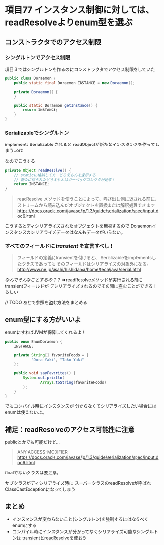 項目77 インスタンス制御に対しては、readResolveよりenum型を選ぶ
==============================================================

コンストラクタでのアクセス制限
------------------------------

### シングルトンでアクセス制限

項目３ではシングルトンを作るのにコンストラクタでアクセス制限をしていた

```Java
public class Doraemon {
    public static final Doraemon INSTANCE = new Doraemon();

    private Doraemon() {
    }

    public static Doraemon getInstance() {
        return INSTANCE;
    }
}
```

### Serializableでシングルトン

implements Serializable されると
readObjectが新たなインスタンスを作ってしまう..orz

なのでこうする
```Java
private Object readResolve() {
    // staticに格納してた　どらえもんを返却する
    // 新たに作られたどらえもんはガーベッジコレクタが始末！
    return INSTANCE;
}
```

> readResolve メソッドを使うことによって、呼び出し側に返される前に、
> ストリームから読み込んだオブジェクトを置換または解釈処理できます
> https://docs.oracle.com/javase/jp/1.3/guide/serialization/spec/input.doc6.html


こうするとディシリアライズされたオブジェクトを無視するので
Doraemonインスタンスのシリアライズデータはなんもデータがいらない。

### すべてのフィールドに *transient* を宣言すべし！

> フィールドの定義にtransientを付けると、
> Serializableをimplementsしたクラスであっても
> そのフィールドはシリアライズの対象外になる。
> http://www.ne.jp/asahi/hishidama/home/tech/java/serial.html

*なんでそんなことするの？？*
⇒readResolveメソッドが実行される前にtransientフィールドが
デシリアライズされるのでその間に盗むことができる！らしい

// TODO あとで参照を盗む方法をまとめる

enum型にする方がいいよ
----------------------

enumにすればJVMが保障してくれるよ！

```Java
public enum EnumDoraemon {
    INSTANCE;

    private String[] favoriteFoods = {
            "Dora Yaki", "Tako Yaki"
    };

    public void sayFavorites() {
        System.out.println(
                Arrays.toString(favoriteFoods)
        );
    }
}
```

でもコンパイル時にインスタンスが
分からなくてシリアライズしたい場合には
enumは使えないよ。

補足：readResolveのアクセス可能性に注意
---------------------------------------

publicとかでも可能だけど...
> ANY-ACCESS-MODIFIER
> https://docs.oracle.com/javase/jp/1.3/guide/serialization/spec/input.doc6.html

finalでないクラスは要注意。

サブクラスがディシリアライズ時に
スーパークラスのreadResolveが呼ばれ
ClassCastExceptionになってしまう

まとめ
--------
- インスタンスが変わらないこと(シングルトン)を強制するにはなるべく enumにする
- コンパイル時にインスタンスが分かってなくシリアライズ可能なシングルトンは
transientとreadResolveを使おう
